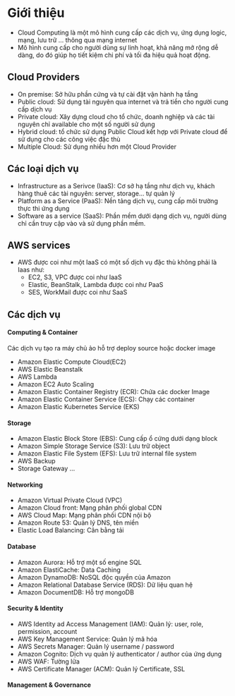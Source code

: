 # Giới thiệu
- Cloud Computing là một mô hình cung cấp các dịch vụ, ứng dụng logic, mạng, lưu trữ ... thông qua mạng internet
- Mô hình cung cấp cho người dùng sự linh hoạt, khả năng mở rộng dễ dàng, do đó giúp họ tiết kiệm chi phí và tối đa hiệu quả hoạt động.

## Cloud Providers
- On premise: Sở hữu phần cứng và tự cài đặt vận hành hạ tầng
- Public cloud: Sử dụng tài nguyên qua internet và trả tiền cho người cung cấp dịch vụ
- Private cloud: Xây dựng cloud cho tổ chức, doanh nghiệp và các tài nguyên chỉ available cho một số người sử dụng
- Hybrid cloud: tổ chức sử dụng Public Cloud kết hợp với Private cloud để sử dụng cho các công việc đặc thù
- Multiple Cloud: Sử dụng nhiều hơn một Cloud Provider

## Các loại dịch vụ
- Infrastructure as a Serivce (IaaS): Cơ sở hạ tầng như dịch vụ, khách hàng thuê các tài nguyên: server, storage... tự quản lý
- Platform as a Service (PaaS): Nền tảng dịch vụ, cung cấp môi trường thực thi ứng dụng
- Software as a service (SaaS): Phần mềm dưới dạng dịch vụ, người dùng chỉ cần truy cập vào và sử dụng phần mềm.

## AWS services
- AWS được coi như một IaaS có một số dịch vụ đặc thù không phải là Iaas như:
  - EC2, S3, VPC được coi như IaaS
  - Elastic, BeanStalk, Lambda được coi như PaaS
  - SES, WorkMail được coi như SaaS

## Các dịch vụ
#### Computing & Container
Các dịch vụ tạo ra máy chủ ảo hỗ trợ deploy source hoặc docker image
- Amazon Elastic Compute Cloud(EC2)
- AWS Elastic Beanstalk
- AWS Lambda
- Amazon EC2 Auto Scaling
- Amazon Elastic Container Registry (ECR): Chứa các docker Image
- Amazon Elastic Container Service (ECS): Chạy các container
- Amazon Elastic Kubernetes Service (EKS)

#### Storage
- Amazon Elastic Block Store (EBS): Cung cấp ổ cứng dưới dạng block
- Amazon Simple Storage Service (S3): Lưu trữ object
- Amazon Elastic File System (EFS): Lưu trữ internal file system
- AWS Backup
- Storage Gateway ...

#### Networking
- Amazon Virtual Private Cloud (VPC)
- Amazon Cloud front: Mạng phân phối global CDN
- AWS Cloud Map: Mạng phân phối CDN nội bộ
- Amazon Route 53: Quản lý DNS, tên miền
- Elastic Load Balancing: Cân bằng tải

#### Database
- Amazon Aurora: Hỗ trợ một số engine SQL
- Amazon ElastiCache: Data Caching
- Amazon DynamoDB: NoSQL độc quyền của Amazon
- Amazon Relational Database Service (RDS): Dữ liệu quan hệ
- Amazon DocumentDB: Hỗ trợ mongoDB

#### Security & Identity
- AWS Identity ad Access Management (IAM): Quản lý: user, role, permission, account
- AWS Key Management Service: Quản lý mã hóa
- AWS Secrets Manager: Quản lý username / password
- Amazon Cognito: Dịch vụ quản lý authenticator / author của ứng dụng
- AWS WAF: Tường lửa
- AWS Certificate Manager (ACM): Quản lý Certificate, SSL

#### Management & Governance

